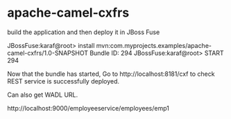 # apache-camel-cxfrs

build the application and then deploy it in JBoss Fuse

JBossFuse:karaf@root> install mvn:com.myprojects.examples/apache-camel-cxfrs/1.0-SNAPSHOT
Bundle ID: 294
JBossFuse:karaf@root> START 294

Now that the bundle has started,
Go to http://localhost:8181/cxf to check REST service is successfully deployed.

Can also get WADL URL.

http://localhost:9000/employeeservice/employees/emp1
